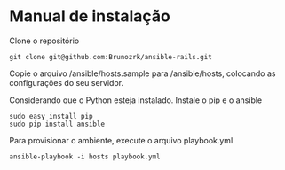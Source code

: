 # Manual de instalação

Clone o repositório

    git clone git@github.com:Brunozrk/ansible-rails.git

Copie o arquivo /ansible/hosts.sample para /ansible/hosts, colocando as configurações do seu servidor.

Considerando que o Python esteja instalado. Instale o pip e o ansible

    sudo easy_install pip
    sudo pip install ansible

Para provisionar o ambiente, execute o arquivo playbook.yml

    ansible-playbook -i hosts playbook.yml
